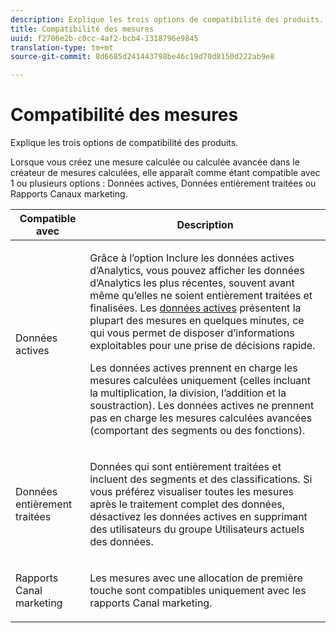 ```yaml
---
description: Explique les trois options de compatibilité des produits.
title: Compatibilité des mesures
uuid: f2706e2b-c0cc-4af2-bcb4-1318796e9845
translation-type: tm+mt
source-git-commit: 8d6685d241443798be46c19d70d8150d222ab9e8

---
```



# Compatibilité des mesures

Explique les trois options de compatibilité des produits.

Lorsque vous créez une mesure calculée ou calculée avancée dans le créateur de mesures calculées, elle apparaît comme étant compatible avec 1 ou plusieurs options : Données actives, Données entièrement traitées ou Rapports Canaux marketing.

<table id="table_DF7F6D55467B4B76AC34026465D44F7A"> 
 <thead> 
  <tr> 
   <th colname="col1" class="entry"> Compatible avec </th> 
   <th colname="col2" class="entry"> Description </th> 
  </tr>
 </thead>
 <tbody> 
  <tr> 
   <td colname="col1"> Données actives </td> 
   <td colname="col2"> <p>Grâce à l’option Inclure les données actives d’Analytics, vous pouvez afficher les données d’Analytics les plus récentes, souvent avant même qu’elles ne soient entièrement traitées et finalisées. Les <a href="https://docs.adobe.com/content/help/en/analytics/analyze/reports-analytics/current-data.html"  >données actives</a> présentent la plupart des mesures en quelques minutes, ce qui vous permet de disposer d’informations exploitables pour une prise de décisions rapide. </p> <p>Les données actives prennent en charge les mesures calculées uniquement (celles incluant la multiplication, la division, l’addition et la soustraction). Les données actives ne prennent pas en charge les mesures calculées avancées (comportant des segments ou des fonctions). </p> </td> 
  </tr> 
  <tr> 
   <td colname="col1"> Données entièrement traitées </td> 
   <td colname="col2"> <p>Données qui sont entièrement traitées et incluent des segments et des classifications. Si vous préférez visualiser toutes les mesures après le traitement complet des données, désactivez les données actives en supprimant des utilisateurs du groupe Utilisateurs actuels des données. </p> </td> 
  </tr> 
  <tr> 
   <td colname="col1"> Rapports Canal marketing </td> 
   <td colname="col2"> <p>Les mesures avec une allocation de première touche sont compatibles uniquement avec les rapports Canal marketing. </p> </td> 
  </tr> 
 </tbody> 
</table>

